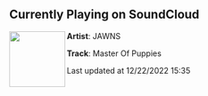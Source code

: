 ## Currently Playing on SoundCloud

[<img align="left" width="100" src="https://i1.sndcdn.com/artworks-HGvoBbBy98OK01Pw-r4Ureg-t500x500.jpg">](https://soundcloud.com/longjawns/masterofpuppies)

**Artist**: JAWNS 

**Track**: Master Of Puppies

Last updated at 12/22/2022 15:35
